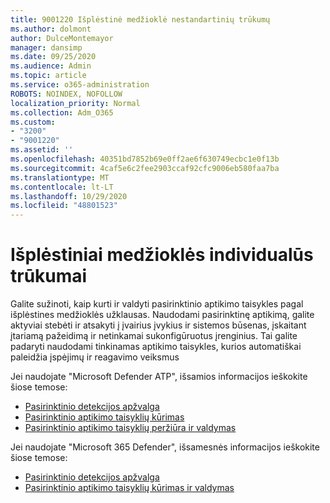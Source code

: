 ```yaml
---
title: 9001220 Išplėstinė medžioklė nestandartinių trūkumų
ms.author: dolmont
author: DulceMontemayor
manager: dansimp
ms.date: 09/25/2020
ms.audience: Admin
ms.topic: article
ms.service: o365-administration
ROBOTS: NOINDEX, NOFOLLOW
localization_priority: Normal
ms.collection: Adm_O365
ms.custom:
- "3200"
- "9001220"
ms.assetid: ''
ms.openlocfilehash: 40351bd7852b69e0ff2ae6f630749ecbc1e0f13b
ms.sourcegitcommit: 4caf5e6c2fee2903ccaf92cfc9006eb580faa7ba
ms.translationtype: MT
ms.contentlocale: lt-LT
ms.lasthandoff: 10/29/2020
ms.locfileid: "48801523"
---
```

# <a name="advanced-hunting-custom-detections"></a>Išplėstiniai medžioklės individualūs trūkumai

Galite sužinoti, kaip kurti ir valdyti pasirinktinio aptikimo taisykles pagal išplėstines medžioklės užklausas. Naudodami pasirinktinę aptikimą, galite aktyviai stebėti ir atsakyti į įvairius įvykius ir sistemos būsenas, įskaitant įtariamą pažeidimą ir netinkamai sukonfigūruotus įrenginius. Tai galite padaryti naudodami tinkinamas aptikimo taisykles, kurios automatiškai paleidžia įspėjimų ir reagavimo veiksmus
  
Jei naudojate "Microsoft Defender ATP", išsamios informacijos ieškokite šiose temose: 
- [Pasirinktinio detekcijos apžvalga](https://docs.microsoft.com/windows/security/threat-protection/microsoft-defender-atp/overview-custom-detections)
- [Pasirinktinio aptikimo taisyklių kūrimas](https://docs.microsoft.com/windows/security/threat-protection/microsoft-defender-atp/custom-detection-rules)
- [Pasirinktinio aptikimo taisyklių peržiūra ir valdymas](https://docs.microsoft.com/windows/security/threat-protection/microsoft-defender-atp/custom-detections-manage)

Jei naudojate "Microsoft 365 Defender", išsamesnės informacijos ieškokite šiose temose: 
- [Pasirinktinio detekcijos apžvalga](https://docs.microsoft.com/microsoft-365/security/mtp/custom-detections-overview)
- [Pasirinktinio aptikimo taisyklių kūrimas ir valdymas](https://docs.microsoft.com/microsoft-365/security/mtp/custom-detection-rules)
